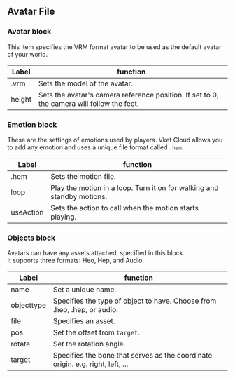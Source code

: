 ## Avatar File

### Avatar block
This item specifies the VRM format avatar to be used as the default avatar of your world.

| Label | function |
| ---- | ---- |
| .vrm | Sets the model of the avatar. |
| height | Sets the avatar's camera reference position. If set to 0, the camera will follow the feet. |

### Emotion block
These are the settings of emotions used by players. Vket Cloud allows you to add any emotion and uses a unique file format called `.hem`.

| Label | function |
| ---- | ---- |
| .hem | Sets the motion file. |
| loop | Play the motion in a loop. Turn it on for walking and standby motions. |
| useAction | Sets the action to call when the motion starts playing. |

### Objects block
Avatars can have any assets attached, specified in this block.  
It supports three formats: Heo, Hep, and Audio.

| Label | function |
| ---- | ---- |
| name | Set a unique name. |
| objecttype | Specifies the type of object to have. Choose from .heo, .hep, or audio. |
| file | Specifies an asset. |
| pos | Set the offset from `target`. |
| rotate | Set the rotation angle. |
| target | Specifies the bone that serves as the coordinate origin. e.g. right, left, ... |